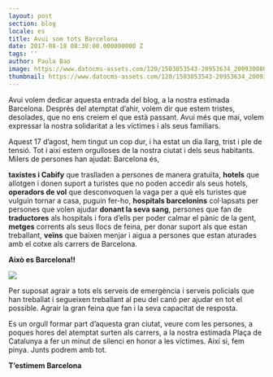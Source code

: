```yaml
---
layout: post
section: blog
locale: es
title: Avui som tots Barcelona
date: 2017-08-18 08:30:00.000000000 Z
tags: ''
author: Paula Bao
image: https://www.datocms-assets.com/120/1503053543-20953634_2009300809314560_5404994301322575888_n.jpg?ch=DPR%2CWidth&auto=format&w=1024
thumbnail: https://www.datocms-assets.com/120/1503053543-20953634_2009300809314560_5404994301322575888_n.jpg?ch=DPR%2CWidth&auto=format&w=105
---
```


Avui volem dedicar aquesta entrada del blog, a la nostra estimada Barcelona. Després del atemptat d’ahir, volem dir que estem tristes, desolades, que no ens creiem el que està passant. Avui més que mai, volem expressar la nostra solidaritat a les víctimes i als seus familiars.

Aquest 17 d’agost, hem tingut un cop dur, i ha estat un dia llarg, trist i ple de tensió. Tot i així estem orgulloses de la nostra ciutat i dels seus habitants. Milers de persones han ajudat: 
Barcelona és, 

<!--more-->

**taxistes i Cabify** que traslladen a persones de manera gratuïta, **hotels** que allotgen i donen suport a turistes que no poden accedir als seus hotels, **operadors de vol** que desconvoquen la vaga per a què els turistes que vulguin tornar a casa, puguin fer-ho, **hospitals barcelonins** col·lapsats per persones que volen ajudar **donant la seva sang**, persones que fan de **traductores** als hospitals i fora d’ells per poder calmar el pànic de la gent, **metges** corrents als seus llocs de feina, per donar suport als que estan treballant, **veïns** que baixen menjar i aigua a persones que estan aturades amb el cotxe als carrers de Barcelona. 

**Això es Barcelona!!**

![](https://www.datocms-assets.com/120/1503053577-img_20170818_124702.png?ch=DPR%2CWidth&auto=format)

Per suposat agrair a tots els serveis de emergència i serveis policials que han treballat i segueixen treballant al peu del canó per ajudar en tot el possible.  Agrair la gran feina que fan i la seva capacitat de resposta.

Es un orgull formar part d’aquesta gran ciutat, veure com les persones, a poques hores del atemptat surten als carrers, a la nostra estimada Plaça de Catalunya a fer un minut de silenci en honor a les víctimes. Així si, fem pinya. Junts podrem amb tot. 

**T’estimem Barcelona** 

